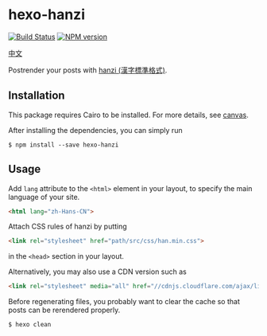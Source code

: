 # hexo-hanzi

[![Build Status](https://travis-ci.org/lujjjh/hexo-hanzi.svg?branch=master)](https://travis-ci.org/lujjjh/hexo-hanzi)
[![NPM version](https://img.shields.io/npm/v/hexo-hanzi.svg)](https://www.npmjs.com/package/hexo-hanzi)

[中文](README-zh-CN.md)

Postrender your posts with [hanzi (漢字標準格式)][hanzi].

## Installation

This package requires Cairo to be installed. For more details, see [canvas][node-canvas-installation].

After installing the dependencies, you can simply run

    $ npm install --save hexo-hanzi

## Usage

Add `lang` attribute to the `<html>` element in your layout, to specify the main language of your site.

```html
<html lang="zh-Hans-CN">
```

Attach CSS rules of hanzi by putting

```html
<link rel="stylesheet" href="path/src/css/han.min.css">
```

in the `<head>` section in your layout.

Alternatively, you may also use a CDN version such as

```html
<link rel="stylesheet" media="all" href="//cdnjs.cloudflare.com/ajax/libs/Han/3.2.7/han.min.css">
```

Before regenerating files, you probably want to clear the cache so that posts can be rerendered properly.

    $ hexo clean


[hanzi]: https://css.hanzi.co/
[node-canvas-installation]: https://github.com/Automattic/node-canvas#installation
